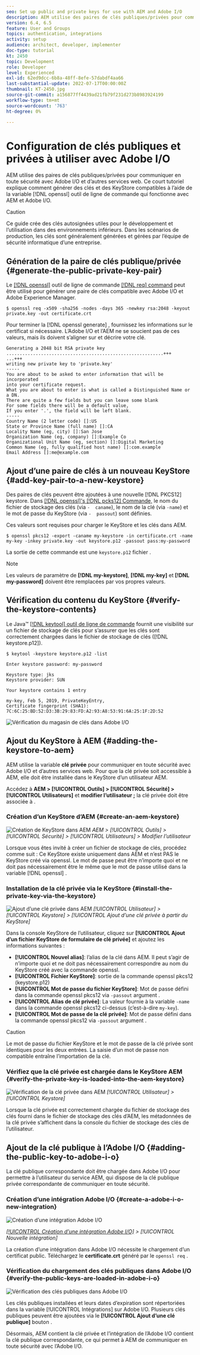 ```yaml
---
seo: Set up public and private keys for use with AEM and Adobe I/O
description: AEM utilise des paires de clés publiques/privées pour communiquer en toute sécurité avec Adobe I/O et d’autres services web. Ce court tutoriel explique comment générer des clés et des KeyStore compatibles à l’aide de l’outil de ligne de commande openssl qui fonctionne avec AEM et Adobe I/O.
version: 6.4, 6.5
feature: User and Groups
topics: authentication, integrations
activity: setup
audience: architect, developer, implementer
doc-type: tutorial
kt: 2450
topic: Development
role: Developer
level: Experienced
exl-id: 62ed9dcc-6b8a-48ff-8efe-57dabdf4aa66
last-substantial-update: 2022-07-17T00:00:00Z
thumbnail: KT-2450.jpg
source-git-commit: a156877ff4439ad21fb79f231d273b8983924199
workflow-type: tm+mt
source-wordcount: '763'
ht-degree: 0%

---
```


# Configuration de clés publiques et privées à utiliser avec Adobe I/O

AEM utilise des paires de clés publiques/privées pour communiquer en toute sécurité avec Adobe I/O et d’autres services web. Ce court tutoriel explique comment générer des clés et des KeyStore compatibles à l’aide de la variable [!DNL openssl] outil de ligne de commande qui fonctionne avec AEM et Adobe I/O.

>[!CAUTION]
>
>Ce guide crée des clés autosignées utiles pour le développement et l’utilisation dans des environnements inférieurs. Dans les scénarios de production, les clés sont généralement générées et gérées par l’équipe de sécurité informatique d’une entreprise.

## Génération de la paire de clés publique/privée {#generate-the-public-private-key-pair}

Le [[!DNL openssl]](https://www.openssl.org/docs/man1.0.2/man1/openssl.html) outil de ligne de commande [[!DNL req] command](https://www.openssl.org/docs/man1.0.2/man1/req.html) peut être utilisé pour générer une paire de clés compatible avec Adobe I/O et Adobe Experience Manager.

```shell
$ openssl req -x509 -sha256 -nodes -days 365 -newkey rsa:2048 -keyout private.key -out certificate.crt
```

Pour terminer la [!DNL openssl generate] , fournissez les informations sur le certificat si nécessaire. L’Adobe I/O et l’AEM ne se soucient pas de ces valeurs, mais ils doivent s’aligner sur et décrire votre clé.

```
Generating a 2048 bit RSA private key
...........................................................+++
...+++
writing new private key to 'private.key'
-----
You are about to be asked to enter information that will be incorporated
into your certificate request.
What you are about to enter is what is called a Distinguished Name or a DN.
There are quite a few fields but you can leave some blank
For some fields there will be a default value,
If you enter '.', the field will be left blank.
-----
Country Name (2 letter code) []:US
State or Province Name (full name) []:CA
Locality Name (eg, city) []:San Jose
Organization Name (eg, company) []:Example Co
Organizational Unit Name (eg, section) []:Digital Marketing
Common Name (eg, fully qualified host name) []:com.example
Email Address []:me@example.com
```

## Ajout d’une paire de clés à un nouveau KeyStore {#add-key-pair-to-a-new-keystore}

Des paires de clés peuvent être ajoutées à une nouvelle [!DNL PKCS12] keystore. Dans [[!DNL openssl]'s [!DNL pcks12] Commande,](https://www.openssl.org/docs/man1.0.2/man1/pkcs12.html) le nom du fichier de stockage des clés (via `-  caname`), le nom de la clé (via `-name`) et le mot de passe du KeyStore (via `-  passout`) sont définies.

Ces valeurs sont requises pour charger le KeyStore et les clés dans AEM.

```shell
$ openssl pkcs12 -export -caname my-keystore -in certificate.crt -name my-key -inkey private.key -out keystore.p12 -passout pass:my-password
```

La sortie de cette commande est une `keystore.p12` fichier .

>[!NOTE]
>
>Les valeurs de paramètre de **[!DNL my-keystore]**, **[!DNL my-key]** et **[!DNL my-password]** doivent être remplacées par vos propres valeurs.

## Vérification du contenu du KeyStore {#verify-the-keystore-contents}

Le Java™ [[!DNL keytool] outil de ligne de commande](https://docs.oracle.com/middleware/1213/wls/SECMG/keytool-summary-appx.htm#SECMG818) fournit une visibilité sur un fichier de stockage de clés pour s’assurer que les clés sont correctement chargées dans le fichier de stockage de clés ([!DNL keystore.p12]).

```shell
$ keytool -keystore keystore.p12 -list

Enter keystore password: my-password

Keystore type: jks
Keystore provider: SUN

Your keystore contains 1 entry

my-key, Feb 5, 2019, PrivateKeyEntry,
Certificate fingerprint (SHA1): 7C:6C:25:BD:52:D3:3B:29:83:FD:A2:93:A8:53:91:6A:25:1F:2D:52
```

![Vérification du magasin de clés dans Adobe I/O](assets/set-up-public-private-keys-for-use-with-aem-and-adobe-io/adobe-io--public-keys.png)

## Ajout du KeyStore à AEM {#adding-the-keystore-to-aem}

AEM utilise la variable **clé privée** pour communiquer en toute sécurité avec Adobe I/O et d’autres services web. Pour que la clé privée soit accessible à AEM, elle doit être installée dans le KeyStore d’un utilisateur AEM.

Accédez à **AEM > [!UICONTROL Outils] > [!UICONTROL Sécurité] > [!UICONTROL Utilisateurs]** et **modifier l’utilisateur ;** la clé privée doit être associée à .

### Création d’un KeyStore d’AEM {#create-an-aem-keystore}

![Création de KeyStore dans AEM](assets/set-up-public-private-keys-for-use-with-aem-and-adobe-io/aem--create-keystore.png)
*AEM > [!UICONTROL Outils] > [!UICONTROL Sécurité] > [!UICONTROL Utilisateurs] > Modifier l’utilisateur*

Lorsque vous êtes invité à créer un fichier de stockage de clés, procédez comme suit : Ce KeyStore existe uniquement dans AEM et n’est PAS le KeyStore créé via openssl. Le mot de passe peut être n’importe quoi et ne doit pas nécessairement être le même que le mot de passe utilisé dans la variable [!DNL openssl] .

### Installation de la clé privée via le KeyStore {#install-the-private-key-via-the-keystore}

![Ajout d’une clé privée dans AEM](assets/set-up-public-private-keys-for-use-with-aem-and-adobe-io/aem--add-private-key.png)
*[!UICONTROL Utilisateur] > [!UICONTROL Keystore] > [!UICONTROL Ajout d’une clé privée à partir du KeyStore]*

Dans la console KeyStore de l’utilisateur, cliquez sur **[!UICONTROL Ajout d’un fichier KeyStore de formulaire de clé privée]** et ajoutez les informations suivantes :

* **[!UICONTROL Nouvel alias]**: l’alias de la clé dans AEM. Il peut s’agir de n’importe quoi et ne doit pas nécessairement correspondre au nom du KeyStore créé avec la commande openssl.
* **[!UICONTROL Fichier KeyStore]**: sortie de la commande openssl pkcs12 (keystore.p12)
* **[!UICONTROL Mot de passe du fichier KeyStore]**: Mot de passe défini dans la commande openssl pkcs12 via `-passout` argument .
* **[!UICONTROL Alias de clé privée]**: La valeur fournie à la variable `-name` dans la commande openssl pkcs12 ci-dessus (c’est-à-dire `my-key`).
* **[!UICONTROL Mot de passe de la clé privée]**: Mot de passe défini dans la commande openssl pkcs12 via `-passout` argument .

>[!CAUTION]
>
>Le mot de passe du fichier KeyStore et le mot de passe de la clé privée sont identiques pour les deux entrées. La saisie d’un mot de passe non compatible entraîne l’importation de la clé.

### Vérifiez que la clé privée est chargée dans le KeyStore AEM {#verify-the-private-key-is-loaded-into-the-aem-keystore}

![Vérification de la clé privée dans AEM](assets/set-up-public-private-keys-for-use-with-aem-and-adobe-io/aem--keystore.png)
*[!UICONTROL Utilisateur] > [!UICONTROL Keystore]*

Lorsque la clé privée est correctement chargée du fichier de stockage des clés fourni dans le fichier de stockage des clés d’AEM, les métadonnées de la clé privée s’affichent dans la console du fichier de stockage des clés de l’utilisateur.

## Ajout de la clé publique à l’Adobe I/O {#adding-the-public-key-to-adobe-i-o}

La clé publique correspondante doit être chargée dans Adobe I/O pour permettre à l’utilisateur du service AEM, qui dispose de la clé publique privée correspondante de communiquer en toute sécurité.

### Création d’une intégration Adobe I/O {#create-a-adobe-i-o-new-integration}

![Création d’une intégration Adobe I/O](assets/set-up-public-private-keys-for-use-with-aem-and-adobe-io/adobe-io--create-new-integration.png)

*[[!UICONTROL Création d’une intégration Adobe I/O]](https://developer.adobe.com/console/) > [!UICONTROL Nouvelle intégration]*

La création d’une intégration dans Adobe I/O nécessite le chargement d’un certificat public. Téléchargez le **certificate.crt** généré par le `openssl req` .

### Vérification du chargement des clés publiques dans Adobe I/O {#verify-the-public-keys-are-loaded-in-adobe-i-o}

![Vérification des clés publiques dans Adobe I/O](assets/set-up-public-private-keys-for-use-with-aem-and-adobe-io/adobe-io--public-keys.png)

Les clés publiques installées et leurs dates d’expiration sont répertoriées dans la variable [!UICONTROL Intégrations] sur Adobe I/O. Plusieurs clés publiques peuvent être ajoutées via le **[!UICONTROL Ajout d’une clé publique]** bouton .

Désormais, AEM contient la clé privée et l’intégration de l’Adobe I/O contient la clé publique correspondante, ce qui permet à AEM de communiquer en toute sécurité avec l’Adobe I/O.
